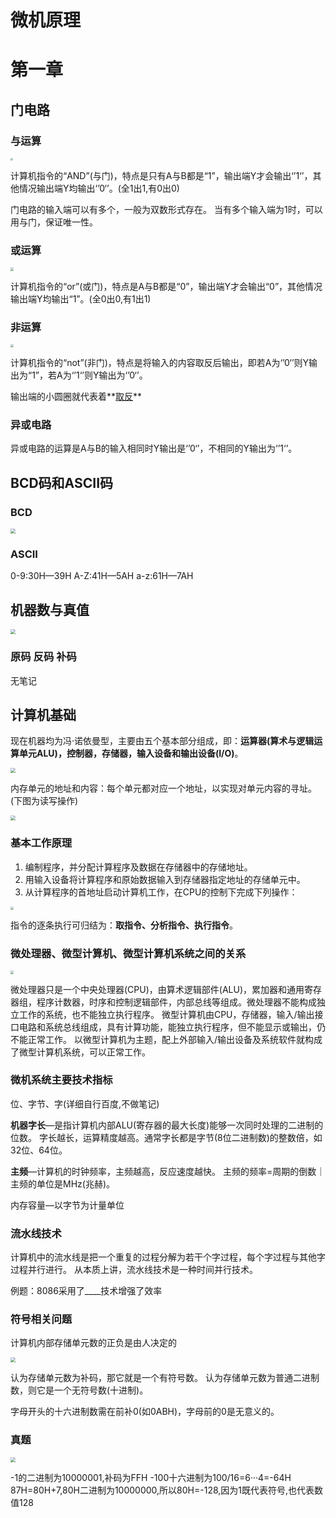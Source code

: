 
# 微机原理

# 第一章

## 门电路

### 与运算

<img src="https://github.com/PWN022/POFMC/raw/main/my_screenshot/%E6%88%AA%E5%B1%8F2023-03-12%2008.51.31.png" style="zoom: 25%;" />

计算机指令的“AND”(与门)，特点是只有A与B都是“1”，输出端Y才会输出‘’1‘’，其他情况输出端Y均输出‘’0‘’。(全1出1,有0出0)

门电路的输入端可以有多个，一般为双数形式存在。
当有多个输入端为1时，可以用与门，保证唯一性。

### 或运算

<img src="https://github.com/PWN022/POFMC/raw/main/my_screenshot/%E6%88%AA%E5%B1%8F2023-03-12%2009.16.24.png" style="zoom: 33%;" />

计算机指令的“or”(或门)，特点是A与B都是“0”，输出端Y才会输出“0”，其他情况输出端Y均输出“1”。(全0出0,有1出1)

### 非运算

<img src="https://github.com/PWN022/POFMC/raw/main/my_screenshot/%E6%88%AA%E5%B1%8F2023-03-12%2009.25.46.png" style="zoom:33%;" />

计算机指令的“not”(非门)，特点是将输入的内容取反后输出，即若A为‘’0‘’则Y输出为“1”，若A为‘’1‘’则Y输出为‘’0‘’。

输出端的小圆圈就代表着**<u>取反</u>**

### 异或电路

异或电路的运算是A与B的输入相同时Y输出是‘’0‘’，不相同的Y输出为‘’1‘’。

## BCD码和ASCII码

### BCD

<img src="https://github.com/PWN022/POFMC/raw/main/my_screenshot/%E6%88%AA%E5%B1%8F2023-03-12%2010.30.25.png" style="zoom: 50%;" />

### ASCII

0-9:30H—39H
A-Z:41H—5AH
a-z:61H—7AH

## 机器数与真值

<img src="https://github.com/PWN022/POFMC/raw/main/my_screenshot/%E6%88%AA%E5%B1%8F2023-03-12%2010.50.44.png" style="zoom:50%;" />

###  原码 反码 补码

无笔记

## 计算机基础

现在机器均为冯·诺依曼型，主要由五个基本部分组成，即：**运算器(算术与逻辑运算单元ALU)，控制器，存储器，输入设备和输出设备(I/O)**。

<img src="https://github.com/PWN022/POFMC/raw/main/my_screenshot/%E6%88%AA%E5%B1%8F2023-03-20%2015.19.32.png" style="zoom: 50%;" />

内存单元的地址和内容：每个单元都对应一个地址，以实现对单元内容的寻址。(下图为读写操作)

<img src="https://github.com/PWN022/POFMC/raw/main/my_screenshot/%E6%88%AA%E5%B1%8F2023-03-20%2015.32.28.png" style="zoom: 50%;" />

### 基本工作原理

1. 编制程序，并分配计算程序及数据在存储器中的存储地址。 
2. 用输入设备将计算程序和原始数据输入到存储器指定地址的存储单元中。
3. 从计算程序的首地址启动计算机工作，在CPU的控制下完成下列操作：

<img src="https://github.com/PWN022/POFMC/raw/main/my_screenshot/%E6%88%AA%E5%B1%8F2023-03-20%2015.38.36.png" style="zoom:33%;" />

指令的逐条执行可归结为：**取指令、分析指令、执行指令**。

### <b>**微处理器、微型计算机、微型计算机系统之间的关系**</b>

<img src="https://github.com/PWN022/POFMC/raw/main/my_screenshot/%E6%88%AA%E5%B1%8F2023-03-20%2015.54.45.png" style="zoom: 33%;" />

微处理器只是一个中央处理器(CPU)，由算术逻辑部件(ALU)，累加器和通用寄存器组，程序计数器，时序和控制逻辑部件，内部总线等组成。微处理器不能构成独立工作的系统，也不能独立执行程序。
微型计算机由CPU，存储器，输入/输出接口电路和系统总线组成，具有计算功能，能独立执行程序，但不能显示或输出，仍不能正常工作。
以微型计算机为主题，配上外部输入/输出设备及系统软件就构成了微型计算机系统，可以正常工作。

### 微机系统主要技术指标

位、字节、字(详细自行百度,不做笔记)

**机器字长**—是指计算机内部ALU(寄存器的最大长度)能够一次同时处理的二进制的位数。
字长越长，运算精度越高。通常字长都是字节(8位二进制数)的整数倍，如32位、64位。

**主频**—计算机的时钟频率，主频越高，反应速度越快。
主频的频率=周期的倒数｜主频的单位是MHz(兆赫)。

内存容量—以字节为计量单位

### 流水线技术

计算机中的流水线是把一个重复的过程分解为若干个字过程，每个字过程与其他字过程并行进行。
从本质上讲，流水线技术是一种时间并行技术。

例题：8086采用了____技术增强了效率

### 符号相关问题

计算机内部存储单元数的正负是由人决定的

<img src="https://github.com/PWN022/POFMC/raw/main/my_screenshot/%E6%88%AA%E5%B1%8F2023-03-25%2015.04.41.png" style="zoom: 50%;" />

认为存储单元数为补码，那它就是一个有符号数。
认为存储单元数为普通二进制数，则它是一个无符号数(十进制)。

字母开头的十六进制数需在前补0(如0ABH)，字母前的0是无意义的。

### 真题

<img src="https://github.com/PWN022/POFMC/raw/main/my_screenshot/%E6%88%AA%E5%B1%8F2023-03-20%2018.09.49.png" style="zoom:50%;" />

-1的二进制为10000001,补码为FFH
-100十六进制为100/16=6···4=-64H
87H=80H+7,80H二进制为10000000,所以80H=-128,因为1既代表符号,也代表数值128

